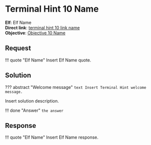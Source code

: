 # Terminal Hint 10 Name

**Elf**: Elf Name<br/>
**Direct link**: [terminal hint 10 link name](https://docker2022.kringlecon.com/?challenge=)<br/>
**Objective**: [Objective 10 Name](../objectives/o10.md)


## Request

!!! quote "Elf Name"
    Insert Elf Name quote.


## Solution

??? abstract "Welcome message"
    ```text
    Insert Terminal Hint welcome message.
    ```

Insert solution description.

!!! done "Answer"
    `the answer`


## Response

!!! quote "Elf Name"
    Insert Elf Name response.
